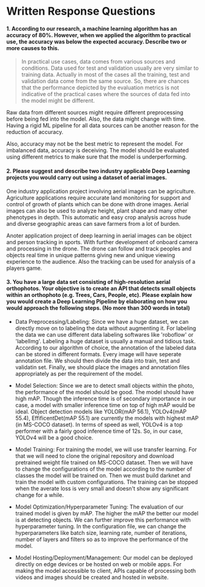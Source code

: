 # Written Response Questions

#### 1. According to our research, a machine learning algorithm has an accuracy of 80%. However, when we applied the algorithm to practical use, the accuracy was below the expected accuracy. Describe two or more causes to this.

>In practical use cases, data comes from various sources and conditions. Data used for test and validation usually are very similar to training data. Actually in most of the cases all the training, test and validation data come from the same source. So, there are chances that the performance depicted by the evaluation metrics is not indicative of the practical cases where the sources of data fed into the model might be different.

Raw data from different sources might require different preprocessing before being fed into the model. Also, the data might change with time. Having a rigid ML pipeline for all data sources can be another reason for the reduction of accuracy. 

Also, accuracy may not be the best metric to represent the model. For imbalanced data, accuracy is deceiving. The model should be evaluated using different metrics to make sure that the model is underperforming. 

#### 2.  Please suggest and describe two industry applicable Deep Learning projects you would carry out using a dataset of aerial images.

One industry application project involving aerial images can be agriculture. Agriculture applications require accurate land monitoring for support and control of growth of plants which can be done with drone images. Aerial images can also be used to analyze height, plant shape and many other phenotypes in depth. This automatic and easy crop analysis across hude and diverse geographic areas can save farmers from a lot of burden.  
	
Anoter application project of deep learning in aerial images can be object and person tracking in sports. With further development of onboard camera and processing in the drone. The drone can follow and track peoples and objects real time in unique patterns giving new and unique viewing experience to the audience. Also the tracking can be used for analysis of a players game.  


#### 3. You have a large data set consisting of high-resolution aerial orthophotos. Your objective is to create an API that detects small objects within an orthophoto (e.g. Trees, Cars, People, etc). Please explain how you would create a Deep Learning Pipeline by elaborating on how you would approach the following steps. (No more than 300 words in total)

- Data Preprocessing/Labeling:
	Since we have a huge dataset, we can directly move on to labeling the data without augmenting it. For labeling the data we can use different data labeling softwares like 'roboflow' or 'labelImg'. Labeling a huge dataset is usually a manual and tidious task. According to our algorithm of choice, the annotation of the labeled data can be stored in different formats. Every image will have seperate annotation file. We should then divide the data into train, test and validatin set. Finally, we should place the images and annotation files appropriately as per the requirement of the model.
	
- Model Selection:
	Since we are to detect small objects within the photo, the performance of the model should be good. The model should have high mAP. Though the inference time is of secondary importance in our case, a model with smaller inference time on top of high mAP would be ideal. Object detection models like YOLOR(mAP 56.1), YOLOv4(mAP 55.4), EffificentDet(mAP 55.1) are currently the models with highest mAP (in MS-COCO dataset). In terms of speed as well, YOLOv4 is a top performer with a fairly good inference time of 12s. So, in our case, YOLOv4 will be a good choice.
	
- Model Training:
	For training the model, we will use transfer learning. For that we will need to clone the original repository and download pretrained weight file trained on MS-COCO dataset. Then we will have to change the configurations of the model according to the number of classes the model will be trained on. Then we must build darknet and train the model with custom configurations. The training can be stopped when the averate loss is very small and doesn't show any significant change for a while.

- Model Optimization/Hyperparameter Tuning:
	The evaluation of our trained model is given by mAP. The higher the mAP the better our model is at detecting objects. We can further improve this performance with hyperparameter tuning. In the configuration file, we can change the hyperparameters like batch size, learning rate, number of iterations, number of layers and filters so as to improve the performance of the model.

- Model Hosting/Deployment/Management:
	Our model can be deployed directly on edge devices or be hosted on web or mobile apps. For making the model accessible to client, APIs capable of processing both videos and images should be created and hosted in website. 

